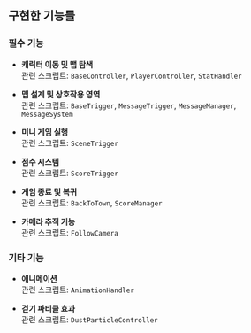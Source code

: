 ## 구현한 기능들

### 필수 기능

- **캐릭터 이동 및 맵 탐색**  
  관련 스크립트: `BaseController`, `PlayerController`, `StatHandler`

- **맵 설계 및 상호작용 영역**  
  관련 스크립트: `BaseTrigger`, `MessageTrigger`, `MessageManager`, `MessageSystem`

- **미니 게임 실행**  
  관련 스크립트: `SceneTrigger`

- **점수 시스템**  
  관련 스크립트: `ScoreTrigger`

- **게임 종료 및 복귀**  
  관련 스크립트: `BackToTown`, `ScoreManager`

- **카메라 추적 기능**  
  관련 스크립트: `FollowCamera`

### 기타 기능

- **애니메이션**  
  관련 스크립트: `AnimationHandler`

- **걷기 파티클 효과**  
  관련 스크립트: `DustParticleController`
